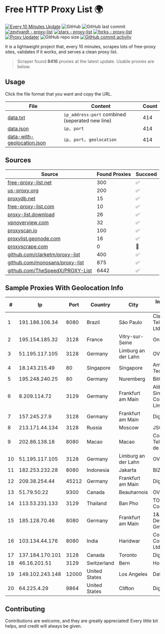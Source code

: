 
# Free HTTP Proxy List 🌍

[![Every 10 Minutes Update](https://github.com/mertguvencli/http-proxy-list/actions/workflows/main.yml/badge.svg?branch=main)](https://github.com/mertguvencli/http-proxy-list/actions/workflows/main.yml)
![GitHub](https://img.shields.io/github/license/mertguvencli/http-proxy-list)
![GitHub last commit](https://img.shields.io/github/last-commit/mertguvencli/http-proxy-list)
[![zevtyardt - proxy-list](https://img.shields.io/static/v1?label=zevtyardt&message=proxy-list&color=blue&logo=github)](https://github.com/zevtyardt/proxy-list "Go to GitHub repo")
[![stars - proxy-list](https://img.shields.io/github/stars/zevtyardt/proxy-list?style=social)](https://github.com/zevtyardt/proxy-list)
[![forks - proxy-list](https://img.shields.io/github/forks/zevtyardt/proxy-list?style=social)](https://github.com/zevtyardt/proxy-list)
[![Proxy Updater](https://github.com/zevtyardt/proxy-list/workflows/Proxy%20Updater/badge.svg)](https://github.com/zevtyardt/proxy-list/actions?query=workflow:"Proxy+Updater")
![GitHub repo size](https://img.shields.io/github/repo-size/zevtyardt/proxy-list)
[![GitHub commit activity](https://img.shields.io/github/commit-activity/m/zevtyardt/proxy-list?logo=commits)](https://github.com/zevtyardt/proxy-list/commits/main)

It is a lightweight project that, every 10 minutes, scrapes lots of free-proxy sites, validates if it works, and serves a clean proxy list.

> Scraper found **8416** proxies at the latest update. Usable proxies are below.

## Usage

Click the file format that you want and copy the URL.

|File|Content|Count|
|----|-------|-----|
|[data.txt](https://raw.githubusercontent.com/mertguvencli/http-proxy-list/main/proxy-list/data.txt)|`ip_address:port` combined (seperated new line)|414|
|[data.json](https://raw.githubusercontent.com/mertguvencli/http-proxy-list/main/proxy-list/data.json)|`ip, port`|414|
|[data-with-geolocation.json](https://raw.githubusercontent.com/mertguvencli/http-proxy-list/main/proxy-list/data-with-geolocation.json)|`ip, port, geolocation`|414|

## Sources

|Source|Found Proxies|Succeed|
|------|-------------|-------|
|[free-proxy-list.net](https://free-proxy-list.net)|300|✅|
|[us-proxy.org](https://www.us-proxy.org)|200|✅|
|[proxydb.net](http://proxydb.net)|15|✅|
|[free-proxy-list.com](https://free-proxy-list.com/?page=&port=&type%5B%5D=http&type%5B%5D=https&up_time=0&search=Search)|10|✅|
|[proxy-list.download](https://www.proxy-list.download/HTTP)|26|✅|
|[vpnoverview.com](https://vpnoverview.com/privacy/anonymous-browsing/free-proxy-servers)|32|✅|
|[proxyscan.io](https://www.proxyscan.io)|100|✅|
|[proxylist.geonode.com](https://proxylist.geonode.com/api/proxy-list?limit=300&page=1&sort_by=lastChecked&sort_type=desc&protocols=http,https)|16|✅|
|[proxyscrape.com](https://api.proxyscrape.com/v2/?request=displayproxies&protocol=http&timeout=10000&country=all&ssl=all&anonymity=all)|0|🚫|
|[github.com/clarketm/proxy-list](https://raw.githubusercontent.com/clarketm/proxy-list/master/proxy-list-raw.txt)|400|✅|
|[github.com/monosans/proxy-list](https://raw.githubusercontent.com/monosans/proxy-list/main/proxies/http.txt)|875|✅|
|[github.com/TheSpeedX/PROXY-List](https://raw.githubusercontent.com/TheSpeedX/PROXY-List/master/http.txt)|6442|✅|


## Sample Proxies With Geolocation Info

|#|Ip|Port|Country|City|Internet Service Provider|
|-|--|----|-------|----|-------------------------|
|1|191.186.106.34|8080|Brazil|São Paulo|Claro NXT Telecomunicacoes Ltda|
|2|195.154.185.32|3128|France|Vitry-sur-Seine|Online S.A.S.|
|3|51.195.117.105|3128|Germany|Limburg an der Lahn|OVH SAS|
|4|18.143.215.49|80|Singapore|Singapore|Amazon Technologies Inc.|
|5|195.248.240.25|80|Germany|Nuremberg|BitCommand|
|6|8.209.114.72|3129|Germany|Frankfurt am Main|Alibaba.com Singapore E-Commerce Private Limited|
|7|157.245.27.9|3128|Germany|Frankfurt am Main|DigitalOcean, LLC|
|8|213.171.44.134|3128|Russia|Moscow|JSC Comcor|
|9|202.86.138.18|8080|Macao|Macao|Companhia de Telecomunicacoes de Macau|
|10|51.195.117.105|3128|Germany|Limburg an der Lahn|OVH SAS|
|11|182.253.232.28|8080|Indonesia|Jakarta|BIZNET|
|12|209.38.254.44|45212|Germany|Frankfurt am Main|DigitalOcean, LLC|
|13|51.79.50.22|9300|Canada|Beauharnois|OVH SAS|
|14|113.53.231.133|3129|Thailand|Ban Pho|TOT Public Company Limited|
|15|185.128.70.46|8080|Germany|Frankfurt am Main|1&1 Versatel Deutschland GmbH|
|16|103.134.44.176|8080|India|Haridwar|Countrylink Communiction Pvt Ltd|
|17|137.184.170.101|3128|Canada|Toronto|DigitalOcean, LLC|
|18|46.16.201.51|3129|Switzerland|Bern|Hosteur SA|
|19|149.102.243.148|12000|United States|Los Angeles|Datacamp Limited|
|20|64.225.4.29|9864|United States|Clifton|DigitalOcean, LLC|



## Contributing

Contributions are welcome, and they are greatly appreciated! Every
little bit helps, and credit will always be given.

